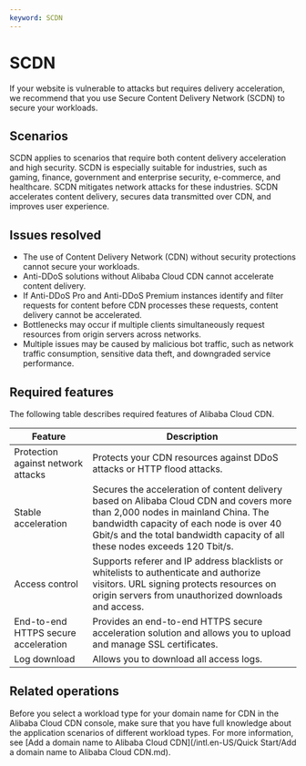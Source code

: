 ```yaml
---
keyword: SCDN
---
```


# SCDN

If your website is vulnerable to attacks but requires delivery acceleration, we recommend that you use Secure Content Delivery Network \(SCDN\) to secure your workloads.

## Scenarios

SCDN applies to scenarios that require both content delivery acceleration and high security. SCDN is especially suitable for industries, such as gaming, finance, government and enterprise security, e-commerce, and healthcare. SCDN mitigates network attacks for these industries. SCDN accelerates content delivery, secures data transmitted over CDN, and improves user experience.

## Issues resolved

-   The use of Content Delivery Network \(CDN\) without security protections cannot secure your workloads.
-   Anti-DDoS solutions without Alibaba Cloud CDN cannot accelerate content delivery.
-   If Anti-DDoS Pro and Anti-DDoS Premium instances identify and filter requests for content before CDN processes these requests, content delivery cannot be accelerated.
-   Bottlenecks may occur if multiple clients simultaneously request resources from origin servers across networks.
-   Multiple issues may be caused by malicious bot traffic, such as network traffic consumption, sensitive data theft, and downgraded service performance.

## Required features

The following table describes required features of Alibaba Cloud CDN.

|Feature|Description|
|-------|-----------|
|Protection against network attacks|Protects your CDN resources against DDoS attacks or HTTP flood attacks.|
|Stable acceleration|Secures the acceleration of content delivery based on Alibaba Cloud CDN and covers more than 2,000 nodes in mainland China. The bandwidth capacity of each node is over 40 Gbit/s and the total bandwidth capacity of all these nodes exceeds 120 Tbit/s.|
|Access control|Supports referer and IP address blacklists or whitelists to authenticate and authorize visitors. URL signing protects resources on origin servers from unauthorized downloads and access.|
|End-to-end HTTPS secure acceleration|Provides an end-to-end HTTPS secure acceleration solution and allows you to upload and manage SSL certificates.|
|Log download|Allows you to download all access logs.|

## Related operations

Before you select a workload type for your domain name for CDN in the Alibaba Cloud CDN console, make sure that you have full knowledge about the application scenarios of different workload types. For more information, see [Add a domain name to Alibaba Cloud CDN](/intl.en-US/Quick Start/Add a domain name to Alibaba Cloud CDN.md).

